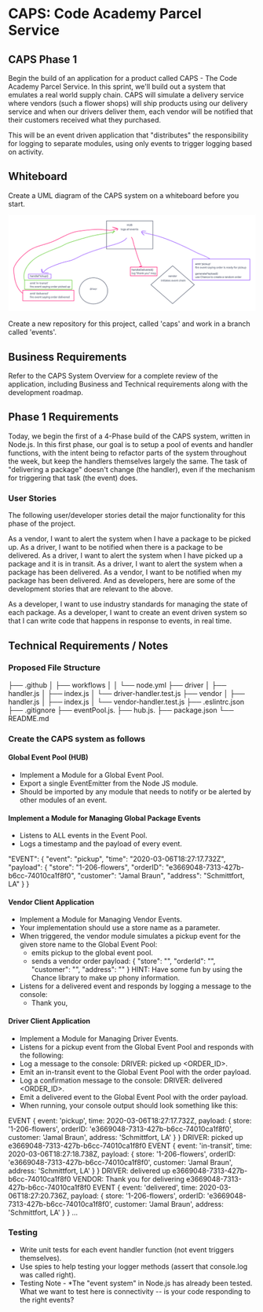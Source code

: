 # CAPS: Code Academy Parcel Service

## CAPS Phase 1

Begin the build of an application for a product called CAPS - The Code Academy Parcel Service. In this sprint, we'll build out a system that emulates a real world supply chain. CAPS will simulate a delivery service where vendors (such a flower shops) will ship products using our delivery service and when our drivers deliver them, each vendor will be notified that their customers received what they purchased.

This will be an event driven application that "distributes" the responsibility for logging to separate modules, using only events to trigger logging based on activity.

## Whiteboard

Create a UML diagram of the CAPS system on a whiteboard before you start.

![CAPS Whiteboard: Phase 1](./img/event-emitter-whiteboard.png)

Create a new repository for this project, called 'caps' and work in a branch called 'events'.

## Business Requirements

Refer to the CAPS System Overview for a complete review of the application, including Business and Technical requirements along with the development roadmap.

## Phase 1 Requirements

Today, we begin the first of a 4-Phase build of the CAPS system, written in Node.js. In this first phase, our goal is to setup a pool of events and handler functions, with the intent being to refactor parts of the system throughout the week, but keep the handlers themselves largely the same. The task of "delivering a package" doesn't change (the handler), even if the mechanism for triggering that task (the event) does.

### User Stories

The following user/developer stories detail the major functionality for this phase of the project.

As a vendor, I want to alert the system when I have a package to be picked up.
As a driver, I want to be notified when there is a package to be delivered.
As a driver, I want to alert the system when I have picked up a package and it is in transit.
As a driver, I want to alert the system when a package has been delivered.
As a vendor, I want to be notified when my package has been delivered.
And as developers, here are some of the development stories that are relevant to the above.

As a developer, I want to use industry standards for managing the state of each package.
As a developer, I want to create an event driven system so that I can write code that happens in response to events, in real time.

## Technical Requirements / Notes

### Proposed File Structure

├── .github
│   ├── workflows
│   │   └── node.yml
├── driver
│   ├── handler.js
│   ├── index.js
│   └── driver-handler.test.js
├── vendor
│   ├── handler.js
│   ├── index.js
│   └── vendor-handler.test.js
├── .eslintrc.json
├── .gitignore
├── eventPool.js.
├── hub.js.
├── package.json
└── README.md

### Create the CAPS system as follows

#### Global Event Pool (HUB)

- Implement a Module for a Global Event Pool.
- Export a single EventEmitter from the Node JS module.
- Should be imported by any module that needs to notify or be alerted by other modules of an event.

#### Implement a Module for Managing Global Package Events

- Listens to ALL events in the Event Pool.
- Logs a timestamp and the payload of every event.

"EVENT": { 
  "event": "pickup",
  "time": "2020-03-06T18:27:17.732Z",
  "payload": { 
    "store": "1-206-flowers",
    "orderID": "e3669048-7313-427b-b6cc-74010ca1f8f0",
    "customer": "Jamal Braun",
    "address": "Schmittfort, LA"
  }
}

#### Vendor Client Application

- Implement a Module for Managing Vendor Events.
- Your implementation should use a store name as a parameter.
- When triggered, the vendor module simulates a pickup event for the given store name to the Global Event Pool:
  - emits pickup to the global event pool.
  - sends a vendor order payload:
 {
   "store": "<store-name>",
   "orderId": "<unique-order-id>",
   "customer": "<customer-name>",
   "address": "<city-state>"
 }
HINT: Have some fun by using the Chance library to make up phony information.
- Listens for a delivered event and responds by logging a message to the console:
  - Thank you, <customer-name>

#### Driver Client Application

- Implement a Module for Managing Driver Events.
- Listens for a pickup event from the Global Event Pool and responds with the following:
- Log a message to the console: DRIVER: picked up <ORDER_ID>.
- Emit an in-transit event to the Global Event Pool with the order payload.
- Log a confirmation message to the console: DRIVER: delivered <ORDER_ID>.
- Emit a delivered event to the Global Event Pool with the order payload.
- When running, your console output should look something like this:

EVENT { event: 'pickup',
  time: 2020-03-06T18:27:17.732Z,
  payload:
   { store: '1-206-flowers',
     orderID: 'e3669048-7313-427b-b6cc-74010ca1f8f0',
     customer: 'Jamal Braun',
     address: 'Schmittfort, LA' } }
DRIVER: picked up e3669048-7313-427b-b6cc-74010ca1f8f0
EVENT { event: 'in-transit',
  time: 2020-03-06T18:27:18.738Z,
  payload:
   { store: '1-206-flowers',
     orderID: 'e3669048-7313-427b-b6cc-74010ca1f8f0',
     customer: 'Jamal Braun',
     address: 'Schmittfort, LA' } }
DRIVER: delivered up e3669048-7313-427b-b6cc-74010ca1f8f0
VENDOR: Thank you for delivering e3669048-7313-427b-b6cc-74010ca1f8f0
EVENT { event: 'delivered',
  time: 2020-03-06T18:27:20.736Z,
  payload:
   { store: '1-206-flowers',
     orderID: 'e3669048-7313-427b-b6cc-74010ca1f8f0',
     customer: 'Jamal Braun',
     address: 'Schmittfort, LA' } }
...

### Testing

- Write unit tests for each event handler function (not event triggers themselves).
- Use spies to help testing your logger methods (assert that console.log was called right).
- Testing Note - *The "event system" in Node.js has already been tested. What we want to test here is connectivity -- is your code responding to the right events?
